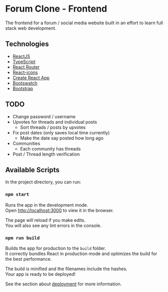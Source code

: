 # Forum Clone - Frontend

The frontend for a forum / social media website built in an effort to learn full stack web development. 

## Technologies
* [ReactJS](https://reactjs.org/)
* [TypeScript](https://www.typescriptlang.org/)
* [React Router](https://github.com/ReactTraining/react-router)
* [React-icons](https://react-icons.github.io/react-icons)
* [Create React App](https://github.com/facebook/create-react-app)
* [Bootswatch](https://bootswatch.com/)
* [Bootstrap](https://getbootstrap.com/)

## TODO

* Change password / username
* Upvotes for threads and individual posts
  * Sort threads / posts by upvotes
* Fix post dates (only saves local time currently)
  * Make the date say posted how long ago
* Communities
  * Each community has threads
* Post / Thread length verification


## Available Scripts

In the project directory, you can run:

### `npm start`

Runs the app in the development mode.\
Open [http://localhost:3000](http://localhost:3000) to view it in the browser.

The page will reload if you make edits.\
You will also see any lint errors in the console.

### `npm run build`

Builds the app for production to the `build` folder.\
It correctly bundles React in production mode and optimizes the build for the best performance.

The build is minified and the filenames include the hashes.\
Your app is ready to be deployed!

See the section about [deployment](https://facebook.github.io/create-react-app/docs/deployment) for more information.